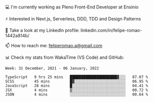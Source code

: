 💻 I'm currently working as Pleno Front-End Developer at Ensinio

⚡ Interested in Next.js, Serverless, DDD, TDD and Design Patterns

👥 Take a look at my LinkedIn profile: linkedin.com/in/felipe-romao-1442a814b/

📫 How to reach me: feliperomao.a@gmail.com

📊 Check my stats from WakaTime (VS Code) and GitHub:

<!--START_SECTION:waka-->
```text
Week: 31 December, 2021 - 06 January, 2022

TypeScript   9 hrs 25 mins   █████████████████████▓░░░   87.07 % 
SCSS         45 mins         █▓░░░░░░░░░░░░░░░░░░░░░░░   06.95 % 
JavaScript   28 mins         █░░░░░░░░░░░░░░░░░░░░░░░░   04.41 % 
JSX          4 mins          ▒░░░░░░░░░░░░░░░░░░░░░░░░   00.72 % 
JSON         4 mins          ░░░░░░░░░░░░░░░░░░░░░░░░░   00.64 % 
```
<!--END_SECTION:waka-->
